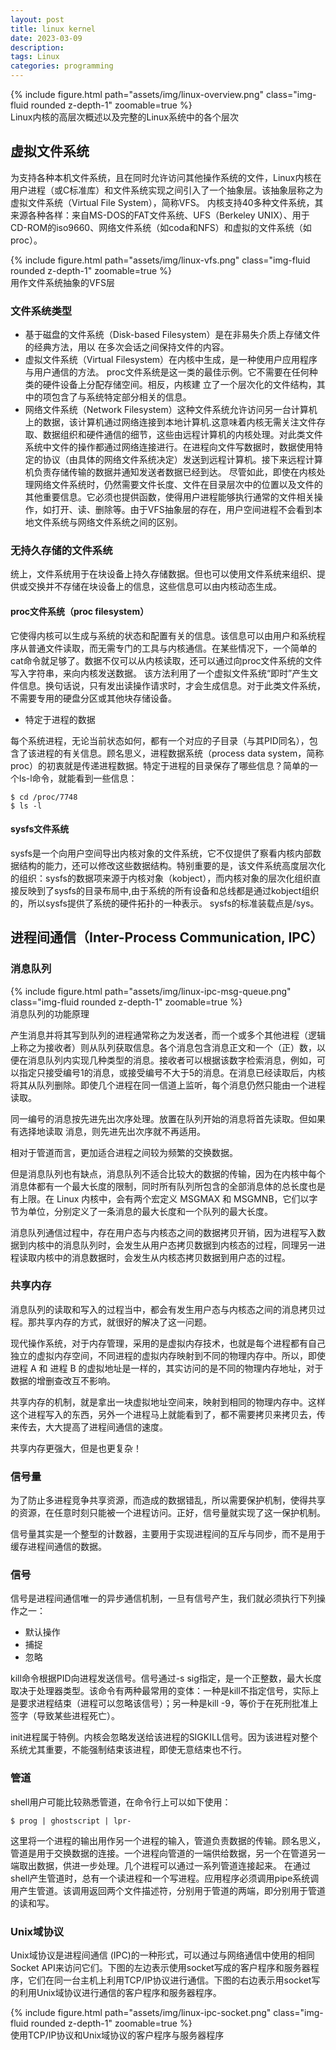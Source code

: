 ```yaml
---
layout: post
title: linux kernel
date: 2023-03-09
description: 
tags: Linux
categories: programming
---
```


<div class="row mt-3">
    <div class="col-sm mt-3 mt-md-0">
        {% include figure.html path="assets/img/linux-overview.png" class="img-fluid rounded z-depth-1" zoomable=true %}
    </div>
</div>
<div class="caption">
  Linux内核的高层次概述以及完整的Linux系统中的各个层次
</div>

## 虚拟文件系统
为支持各种本机文件系统，且在同时允许访问其他操作系统的文件，Linux内核在用户进程（或C标准库）和文件系统实现之间引入了一个抽象层。该抽象层称之为虚拟文件系统（Virtual File System），简称VFS。
内核支持40多种文件系统，其来源各种各样：来自MS-DOS的FAT文件系统、UFS（Berkeley UNIX）、用于CD-ROM的iso9660、网络文件系统（如coda和NFS）和虚拟的文件系统（如proc）。

<div class="row mt-3">
    <div class="col-sm mt-3 mt-md-0">
        {% include figure.html path="assets/img/linux-vfs.png" class="img-fluid rounded z-depth-1" zoomable=true %}
    </div>
</div>
<div class="caption">
  用作文件系统抽象的VFS层
</div>

### 文件系统类型
-  基于磁盘的文件系统（Disk-based Filesystem）是在非易失介质上存储文件的经典方法，用以
在多次会话之间保持文件的内容。
- 虚拟文件系统（Virtual Filesystem）在内核中生成，是一种使用户应用程序与用户通信的方法。
proc文件系统是这一类的最佳示例。它不需要在任何种类的硬件设备上分配存储空间。相反，内核建
立了一个层次化的文件结构，其中的项包含了与系统特定部分相关的信息。
- 网络文件系统（Network Filesystem）这种文件系统允许访问另一台计算机上的数据，该计算机通过网络连接到本地计算机.这意味着内核无需关注文件存取、数据组织和硬件通信的细节，这些由远程计算机的内核处理。对此类文件系统中文件的操作都通过网络连接进行。在进程向文件写数据时，数据使用特定的协议（由具体的网络文件系统决定）发送到远程计算机。接下来远程计算机负责存储传输的数据并通知发送者数据已经到达。
尽管如此，即使在内核处理网络文件系统时，仍然需要文件长度、文件在目录层次中的位置以及文件的其他重要信息。它必须也提供函数，使得用户进程能够执行通常的文件相关操作，如打开、读、删除等。由于VFS抽象层的存在，用户空间进程不会看到本地文件系统与网络文件系统之间的区别。

### 无持久存储的文件系统
统上，文件系统用于在块设备上持久存储数据。但也可以使用文件系统来组织、提供或交换并不存储在块设备上的信息，这些信息可以由内核动态生成。

#### proc文件系统（proc filesystem）

它使得内核可以生成与系统的状态和配置有关的信息。该信息可以由用户和系统程序从普通文件读取，而无需专门的工具与内核通信。在某些情况下，一个简单的cat命令就足够了。数据不仅可以从内核读取，还可以通过向proc文件系统的文件写入字符串，来向内核发送数据。
该方法利用了一个虚拟文件系统“即时”产生文件信息。换句话说，只有发出读操作请求时，才会生成信息。对于此类文件系统，不需要专用的硬盘分区或其他块存储设备。

- 特定于进程的数据

每个系统进程，无论当前状态如何，都有一个对应的子目录（与其PID同名），包含了该进程的有关信息。顾名思义，进程数据系统（process data system，简称proc）的初衷就是传递进程数据。特定于进程的目录保存了哪些信息？简单的一个ls-l命令，就能看到一些信息：
```
$ cd /proc/7748 
$ ls -l
```

#### sysfs文件系统
sysfs是一个向用户空间导出内核对象的文件系统，它不仅提供了察看内核内部数据结构的能力，还可以修改这些数据结构。特别重要的是，该文件系统高度层次化的组织：sysfs的数据项来源于内核对象（kobject），而内核对象的层次化组织直接反映到了sysfs的目录布局中,由于系统的所有设备和总线都是通过kobject组织的，所以sysfs提供了系统的硬件拓扑的一种表示。
sysfs的标准装载点是/sys。


## 进程间通信（Inter-Process Communication, IPC）

### 消息队列
<div class="row mt-3">
    <div class="col-sm mt-3 mt-md-0">
        {% include figure.html path="assets/img/linux-ipc-msg-queue.png" class="img-fluid rounded z-depth-1" zoomable=true %}
    </div>
</div>
<div class="caption">
  消息队列的功能原理
</div>

产生消息并将其写到队列的进程通常称之为发送者，而一个或多个其他进程（逻辑上称之为接收者）则从队列获取信息。各个消息包含消息正文和一个（正）数，以便在消息队列内实现几种类型的消息。接收者可以根据该数字检索消息，例如，可以指定只接受编号1的消息，或接受编号不大于5的消息。在消息已经读取后，内核将其从队列删除。即使几个进程在同一信道上监听，每个消息仍然只能由一个进程读取。

同一编号的消息按先进先出次序处理。放置在队列开始的消息将首先读取。但如果有选择地读取
消息，则先进先出次序就不再适用。

相对于管道而言，更加适合进程之间较为频繁的交换数据。

但是消息队列也有缺点，消息队列不适合比较大的数据的传输，因为在内核中每个消息体都有一个最大长度的限制，同时所有队列所包含的全部消息体的总长度也是有上限。在 Linux 内核中，会有两个宏定义 MSGMAX 和 MSGMNB，它们以字节为单位，分别定义了一条消息的最大长度和一个队列的最大长度。

消息队列通信过程中，存在用户态与内核态之间的数据拷贝开销，因为进程写入数据到内核中的消息队列时，会发生从用户态拷贝数据到内核态的过程，同理另一进程读取内核中的消息数据时，会发生从内核态拷贝数据到用户态的过程。

### 共享内存
消息队列的读取和写入的过程当中，都会有发生用户态与内核态之间的消息拷贝过程。那共享内存的方式，就很好的解决了这一问题。

现代操作系统，对于内存管理，采用的是虚拟内存技术，也就是每个进程都有自己独立的虚拟内存空间，不同进程的虚拟内存映射到不同的物理内存中。所以，即使进程 A 和 进程 B 的虚拟地址是一样的，其实访问的是不同的物理内存地址，对于数据的增删查改互不影响。

共享内存的机制，就是拿出一块虚拟地址空间来，映射到相同的物理内存中。这样这个进程写入的东西，另外一个进程马上就能看到了，都不需要拷贝来拷贝去，传来传去，大大提高了进程间通信的速度。

共享内存更强大，但是也更复杂！

### 信号量
为了防止多进程竞争共享资源，而造成的数据错乱，所以需要保护机制，使得共享的资源，在任意时刻只能被一个进程访问。正好，信号量就实现了这一保护机制。

信号量其实是一个整型的计数器，主要用于实现进程间的互斥与同步，而不是用于缓存进程间通信的数据。

### 信号
信号是进程间通信唯一的异步通信机制，一旦有信号产生，我们就必须执行下列操作之一：

- 默认操作
- 捕捉
- 忽略

kill命令根据PID向进程发送信号。信号通过-s sig指定，是一个正整数，最大长度取决于处理器类型。该命令有两种最常用的变体：一种是kill不指定信号，实际上是要求进程结束（进程可以忽略该信号）；另一种是kill -9，等价于在死刑批准上签字（导致某些进程死亡）。

init进程属于特例。内核会忽略发送给该进程的SIGKILL信号。因为该进程对整个系统尤其重要，不能强制结束该进程，即使无意结束也不行。

### 管道
shell用户可能比较熟悉管道，在命令行上可以如下使用：
```
$ prog | ghostscript | lpr- 
```

这里将一个进程的输出用作另一个进程的输入，管道负责数据的传输。顾名思义，管道是用于交换数据的连接。一个进程向管道的一端供给数据，另一个在管道另一端取出数据，供进一步处理。几个进程可以通过一系列管道连接起来。
在通过shell产生管道时，总有一个读进程和一个写进程。应用程序必须调用pipe系统调用产生管道。该调用返回两个文件描述符，分别用于管道的两端，即分别用于管道的读和写。

### Unix域协议
Unix域协议是进程间通信 (IPC)的一种形式，可以通过与网络通信中使用的相同Socket API来访问它们。下图的左边表示使用socket写成的客户程序和服务器程序，它们在同一台主机上利用TCP/IP协议进行通信。下图的右边表示用socket写的利用Unix域协议进行通信的客户程序和服务器程序。


<div class="row mt-3">
    <div class="col-sm mt-3 mt-md-0">
        {% include figure.html path="assets/img/linux-ipc-socket.png" class="img-fluid rounded z-depth-1" zoomable=true %}
    </div>
</div>
<div class="caption">
  使用TCP/IP协议和Unix域协议的客户程序与服务器程序
</div>

